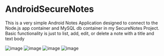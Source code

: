 # AndroidSecureNotes

This is a very simple Android Notes Application designed to connect to the Node.js app container and MySQL db container in my SecureNotes Project.
Basic functionality is just to list, add, edit, or delete a note with a title and text body

![image](https://github.com/jcarterbriggs/AndroidSecureNotes/assets/75143049/516e06fb-b4ed-4f9f-b010-b021b4d17bae)
![image](https://github.com/jcarterbriggs/AndroidSecureNotes/assets/75143049/e7ac8996-ef7a-4929-8f68-b4f368db52c3)
![image](https://github.com/jcarterbriggs/AndroidSecureNotes/assets/75143049/2f006271-0730-4061-b427-9ef32e3d2624)
![image](https://github.com/jcarterbriggs/AndroidSecureNotes/assets/75143049/cc94faf9-49b1-46ab-b8df-85d785f7c868)



